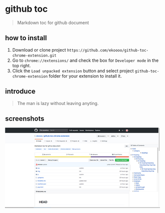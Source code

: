 # github toc
> Markdown toc for github document

## how to install
1. Download or clone project `https://github.com/ekoooo/github-toc-chrome-extension.git`
2. Go to `chrome://extensions/` and check the box for `Developer mode` in the top right.
3. Click the `Load unpacked extension` button and select project `github-toc-chrome-extension` folder for your extension to install it.

## introduce
> The man is lazy without leaving anyting.

## screenshots
![image](https://raw.githubusercontent.com/ekoooo/github-toc-chrome-extension/master/screenshots/1.jpg)